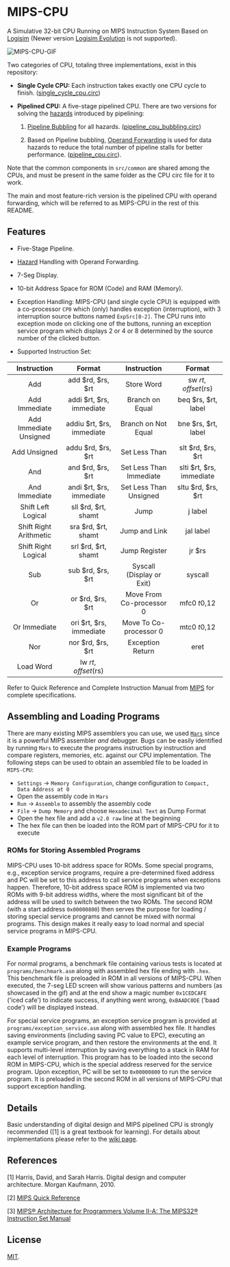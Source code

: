 # MIPS-CPU

A Simulative 32-bit CPU Running on MIPS Instruction System Based on [Logisim](http://www.cburch.com/logisim/) (Newer version [Logisim Evolution](https://github.com/reds-heig/logisim-evolution) is not supported).

![MIPS-CPU-GIF](https://github.com/yuxincs/MIPS-CPU/raw/main/demo.gif)

Two categories of CPU, totaling three implementations, exist in this repository:

* **Single Cycle CPU:** Each instruction takes exactly one CPU cycle to finish. 
([single_cycle_cpu.circ](https://github.com/yuxincs/MIPS-CPU/blob/main/src/single_cycle_cpu.circ))

* **Pipelined CPU:** A five-stage pipelined CPU. There are two versions for solving the 
[hazards](https://en.wikipedia.org/wiki/Hazard_(computer_architecture)) introduced by pipelining: 

  1. [Pipeline Bubbling](https://en.wikipedia.org/wiki/Hazard_(computer_architecture)#PIPELINE-FLUSH) 
  for all hazards. ([pipeline_cpu_bubbling.circ](https://github.com/yuxincs/MIPS-CPU/blob/main/src/pipeline_cpu_bubbling.circ))

  2. Based on Pipeline bubbling, [Operand Forwarding](https://en.wikipedia.org/wiki/Operand_forwarding) 
  is used for data hazards to reduce the total number of pipeline stalls for better performance. 
  ([pipeline_cpu.circ](https://github.com/yuxincs/MIPS-CPU/blob/main/src/pipeline_cpu.circ)).

Note that the common components in `src/common` are shared among the CPUs, and must be present in 
the same folder as the CPU circ file for it to work.

The main and most feature-rich version is the pipelined CPU with operand forwarding, which will be 
referred to as MIPS-CPU in the rest of this README.

## Features

* Five-Stage Pipeline.

* [Hazard](https://en.wikipedia.org/wiki/Hazard_(computer_architecture)) Handling with Operand Forwarding.

* 7-Seg Display.

* 10-bit Address Space for ROM (Code) and RAM (Memory).

* Exception Handling: MIPS-CPU (and single cycle CPU) is equipped with a co-processor `CP0` which 
(only) handles exception (interruption), with 3 interruption source buttons named `ExpSrc[0-2]`. 
The CPU runs into exception mode on clicking one of the buttons, running an exception service 
program which displays 2 or 4 or 8 determined by the source number of the clicked button.

* Supported Instruction Set:

**Instruction**        | **Format**                | **Instruction**           | **Format**              
:--------------------: | :-----------------------: | :-----------------------: | :----------------------:
Add                    | add $rd, $rs, $rt         | Store Word                | sw $rt, offset($rs)     
Add Immediate          | addi $rt, $rs, immediate  | Branch on Equal           | beq $rs, $rt, label     
Add Immediate Unsigned | addiu $rt, $rs, immediate | Branch on Not Equal       | bne $rs, $rt, label     
Add Unsigned           | addu $rd, $rs, $rt        | Set Less Than             | slt $rd, $rs, $rt       
And                    | and $rd, $rs, $rt         | Set Less Than Immediate   | slti $rt, $rs, immediate
And Immediate          | andi $rt, $rs, immediate  | Set Less Than Unsigned    | sltu $rd, $rs, $rt      
Shift Left Logical     | sll $rd, $rt, shamt       | Jump                      | j label                 
Shift Right Arithmetic | sra $rd, $rt, shamt       | Jump and Link             | jal label               
Shift Right Logical    | srl $rd, $rt, shamt       | Jump Register             | jr $rs                  
Sub                    | sub $rd, $rs, $rt         | Syscall (Display or Exit) | syscall                 
Or                     | or $rd, $rs, $rt          | Move From Co-processor 0  | mfc0 $t0,$12            
Or Immediate           | ori $rt, $rs, immediate   | Move To Co-processor 0    | mtc0 $t0,$12            
Nor                    | nor $rd, $rs, $rt         | Exception Return          | eret                    
Load Word              | lw $rt, offset($rs) 

Refer to Quick Reference and Complete Instruction Manual from 
[MIPS](https://www.mips.com/products/architectures/mips32-2/) for complete specifications.
  
## Assembling and Loading Programs

There are many existing MIPS assemblers you can use, we used 
[`Mars`](http://courses.missouristate.edu/kenvollmar/mars/) since it is a powerful MIPS assembler
_and_ debugger. Bugs can be easily identified by running `Mars` to execute the programs 
instruction by instruction and compare registers, memories, etc. against our CPU implementation. 
The following steps can be used to obtain an assembled file to be loaded in `MIPS-CPU`:

  * `Settings` -> `Memory Configuration`, change configuration to `Compact, Data Address at 0`
  * Open the assembly code in `Mars`
  * `Run` -> `Assemble` to assembly the assembly code
  * `File` -> `Dump Memory` and choose `Hexadecimal Text` as Dump Format
  * Open the hex file and add a `v2.0 raw` line at the beginning
  * The hex file can then be loaded into the ROM part of MIPS-CPU for it to execute

### ROMs for Storing Assembled Programs
MIPS-CPU uses 10-bit address space for ROMs. Some special programs, e.g., exception service 
programs, require a pre-determined fixed  address and PC will be set to this address to call 
service programs when exceptions happen. Therefore, 10-bit address space ROM is implemented via 
two ROMs with 9-bit address widths, where the most significant bit of the address will be used 
to switch between the two ROMs. The second ROM (with a start address `0x00000800`) then serves
the purpose for loading / storing special service programs and cannot be mixed with normal 
programs. This design makes it really easy to load normal and special service programs in MIPS-CPU.

### Example Programs
For normal programs, a benchmark file containing various tests is located at 
`programs/benchmark.asm` along with assembled hex file ending with `.hex`. This benchmark file is 
preloaded in ROM in all versions of MIPS-CPU. When executed, the 7-seg LED screen will show various 
patterns and numbers (as showcased in the gif) and at the end show a magic number `0x1CEDCAFE` 
('iced cafe') to indicate success, if anything went wrong, `0xBAADC0DE` ('baad code') will be 
displayed instead.

For special service programs, an exception service program is provided at 
`programs/exception_service.asm` along with assembled  hex file. It handles saving environments 
(including saving PC value to EPC), executing an example service program, and then restore the 
environments at the end. It supports multi-level interruption by saving everything to a stack in 
RAM for each level of interruption. This program has to be loaded into the second ROM in MIPS-CPU, 
which is the special address reserved for the service program. Upon exception, PC will be set to 
`0x00000800` to run the service program. It is preloaded in the second ROM in all versions of 
MIPS-CPU that support exception handling.

## Details

Basic understanding of digital design and MIPS pipelined CPU is strongly recommended ([1] is a 
great textbook for learning). For details about implementations please refer to the 
[wiki page](https://github.com/yuxincs/MIPS-CPU/wiki).

## References
[1] Harris, David, and Sarah Harris. Digital design and computer architecture. Morgan Kaufmann, 2010.

[2] [MIPS Quick Reference](https://s3-eu-west-1.amazonaws.com/downloads-mips/documents/MD00565-2B-MIPS32-QRC-01.01.pdf)

[3] [MIPS® Architecture for Programmers Volume II-A: The MIPS32® Instruction Set Manual](https://s3-eu-west-1.amazonaws.com/downloads-mips/documents/MD00086-2B-MIPS32BIS-AFP-6.06.pdf)

## License
[MIT](https://github.com/yuxincs/MIPS-CPU/blob/master/LICENSE).
